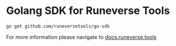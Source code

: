 # Golang SDK for Runeverse Tools
`go get github.com/runeversetools/go-sdk`

For more information please navigate to [docs.runeverse.tools](docs.runeverse.tools)